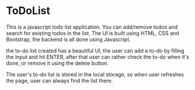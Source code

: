 # ToDoList

This is a javascript todo list application. 
You can add/remove todos and search for existing todos in the list.
The UI is built using HTML, CSS and Bootstrap, the backend is all done using Javascript.

the to-do list created has a beautiful UI, the user can add a to-do by filling the input and hit ENTER, after that user can rather check the to-do when it's done, or remove it using the delete button.

The user's to-do list is stored in the local storage, so when user refreshes the page, user can always find the list there.






